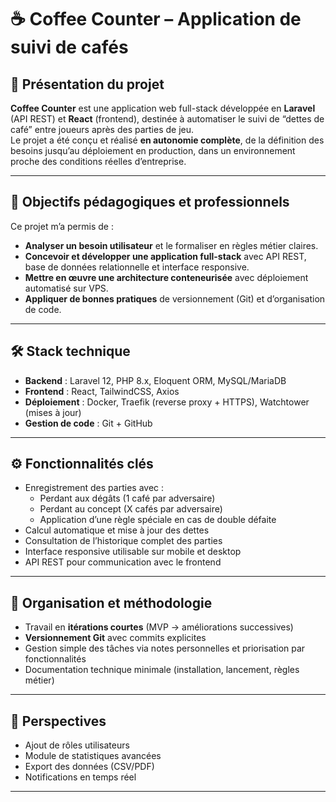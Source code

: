 # ☕ Coffee Counter – Application de suivi de cafés

## 📌 Présentation du projet

**Coffee Counter** est une application web full-stack développée en **Laravel** (API REST) et **React** (frontend), destinée à automatiser le suivi de “dettes de café” entre joueurs après des parties de jeu.  
Le projet a été conçu et réalisé **en autonomie complète**, de la définition des besoins jusqu’au déploiement en production, dans un environnement proche des conditions réelles d’entreprise.

---

## 🎯 Objectifs pédagogiques et professionnels

Ce projet m’a permis de :
- **Analyser un besoin utilisateur** et le formaliser en règles métier claires.
- **Concevoir et développer une application full-stack** avec API REST, base de données relationnelle et interface responsive.
- **Mettre en œuvre une architecture conteneurisée** avec déploiement automatisé sur VPS.
- **Appliquer de bonnes pratiques** de versionnement (Git) et d’organisation de code.

---

## 🛠️ Stack technique

- **Backend** : Laravel 12, PHP 8.x, Eloquent ORM, MySQL/MariaDB  
- **Frontend** : React, TailwindCSS, Axios  
- **Déploiement** : Docker, Traefik (reverse proxy + HTTPS), Watchtower (mises à jour)  
- **Gestion de code** : Git + GitHub  

---

## ⚙️ Fonctionnalités clés

- Enregistrement des parties avec :
  - Perdant aux dégâts (1 café par adversaire)
  - Perdant au concept (X cafés par adversaire)
  - Application d’une règle spéciale en cas de double défaite
- Calcul automatique et mise à jour des dettes
- Consultation de l’historique complet des parties
- Interface responsive utilisable sur mobile et desktop
- API REST pour communication avec le frontend

---

## 📂 Organisation et méthodologie

- Travail en **itérations courtes** (MVP → améliorations successives)
- **Versionnement Git** avec commits explicites
- Gestion simple des tâches via notes personnelles et priorisation par fonctionnalités
- Documentation technique minimale (installation, lancement, règles métier)

---

## 🔮 Perspectives

- Ajout de rôles utilisateurs
- Module de statistiques avancées
- Export des données (CSV/PDF)
- Notifications en temps réel

---
